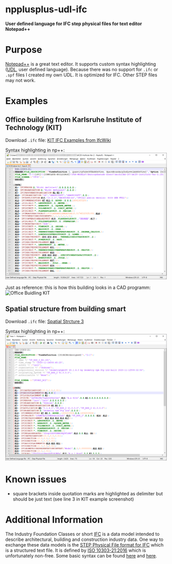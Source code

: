 # npplusplus-udl-ifc
**User defined language for IFC step physical files for text editor Notepad++**

# Purpose
[Notepad++](https://github.com/notepad-plus-plus/notepad-plus-plus) is a great text editor. It supports custom syntax highlighting ([UDL](https://github.com/notepad-plus-plus/userDefinedLanguages/), user defined language). Because there was no support for `.ifc` or `.spf` files I created my own UDL. It is optimized for IFC. Other STEP files may not work.

# Examples

## Office building from Karlsruhe Institute of Technology (KIT)
Download `.ifc` file: [KIT IFC Examples from IfcWiki](https://ifcwiki.org/index.php?title=KIT_IFC_Examples)

Syntax highlighting in np++:
![Screenshot np++ KIT](KITexampleOffice.png)

Just as reference: this is how this building looks in a CAD programm:
![Office Buidling KIT](https://ifcwiki.org/images/e/e1/Download-Buerogebaeude.png)

## Spatial structure from building smart
Download `.ifc` file: [Spatial Strcture 3](https://github.com/buildingSMART/Sample-Test-Files/tree/master/IFC%204.3/SpatialStructure_3)

Syntax highlighting in np++:
![Screenshot np++ IFC](IFCexampleSpacialStructure-new.png)

# Known issues
- square brackets inside quotation marks are highlighted as delimiter but should be just text (see line 3 in KIT example screenshot)

# Additional Information
The Industry Foundation Classes or short [IFC](https://technical.buildingsmart.org/standards/ifc/) is a data model intended to describe architectural, building and construction industry data. One way to exchange these data models is the [STEP Physical File format for IFC](http://www.steptools.com/stds/ifc/) which is a structured text file. It is defined by [ISO 10303-21:2016](https://www.iso.org/standard/63141.html) which is unfortunately non-free. Some basic syntax can be found [here](https://www.loc.gov/preservation/digital/formats/fdd/fdd000448.shtml) and [here](http://www.steptools.com/stds/step/p21e3_final_review.pptx).
